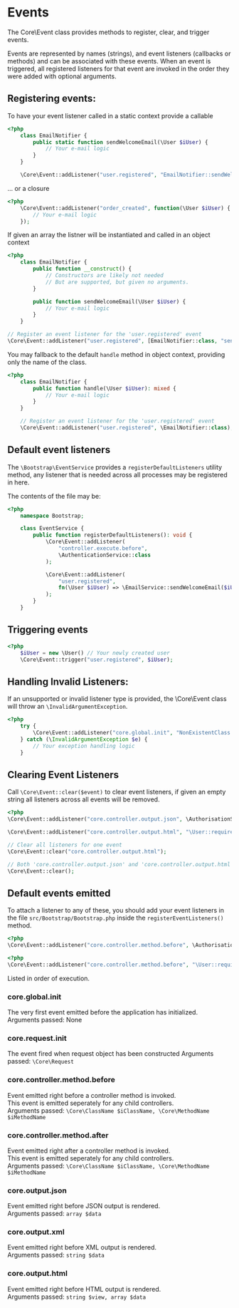 # Events

The Core\Event class provides methods to register, clear, and trigger events.

Events are represented by names (strings), and event listeners (callbacks or methods) and can be associated with these events.
When an event is triggered, all registered listeners for that event are invoked in the order they were added with optional arguments.

## Registering events:

To have your event listener called in a static context provide a callable
```php
<?php
	class EmailNotifier {
		public static function sendWelcomeEmail(\User $iUser) {
			// Your e-mail logic
		}
	}

	\Core\Event::addListener("user.registered", "EmailNotifier::sendWelcomeEmail");
```
... or a closure

```php
<?php
	\Core\Event::addListener("order_created", function(\User $iUser) {
		// Your e-mail logic
	});
```

If given an array the listner will be instantiated and called in an object context
```php
<?php
	class EmailNotifier {
		public function __construct() {
			// Constructors are likely not needed
			// But are supported, but given no arguments.
		}

		public function sendWelcomeEmail(\User $iUser) {
			// Your e-mail logic
		}
	}

// Register an event listener for the 'user.registered' event
\Core\Event::addListener("user.registered", [EmailNotifier::class, "sendWelcomeEmail"])
```

You may fallback to the default `handle` method in object context, providing only the name of the class.  
```php
<?php
	class EmailNotifier {
		public function handle(\User $iUser): mixed {
			// Your e-mail logic
		}
	}

	// Register an event listener for the 'user.registered' event
	\Core\Event::addListener("user.registered", \EmailNotifier::class);
```

## Default event listeners
The `\Bootstrap\EventService` provides a `registerDefaultListeners` utility method, any listener that is needed across all processes
may be registered in here.

The contents of the file may be:
```php
<?php
	namespace Bootstrap;

	class EventService {
		public function registerDefaultListeners(): void {
			\Core\Event::addListener(
				"controller.execute.before",
				\AuthenticationService::class
			);

			\Core\Event::addListener(
				"user.registered",
				fn(\User $iUser) => \EmailService::sendWelcomeEmail($iUser)
			);
		}
	}

```

## Triggering events
```php
<?php
	$iUser = new \User() // Your newly created user
	\Core\Event::trigger("user.registered", $iUser);
```

## Handling Invalid Listeners:

If an unsupported or invalid listener type is provided, the \Core\Event class will throw an `\InvalidArgumentException`.

```php
<?php
	try {
		\Core\Event::addListener("core.global.init", "NonExistentClass::nonExistentMethod");
	} catch (\InvalidArgumentException $e) {
		// Your exception handling logic
	}
```

## Clearing Event Listeners
Call `\Core\Event::clear($event)` to clear event listeners, if given an empty string all listeners across all events will be removed.

```php
<?php
\Core\Event::addListener("core.controller.output.json", \AuthorisationService::class);

\Core\Event::addListener("core.controller.output.html", "\User::requireLogin");

// Clear all listeners for one event
\Core\Event::clear("core.controller.output.html");

// Both 'core.controller.output.json' and 'core.controller.output.html' will be cleared
\Core\Event::clear();
```

## Default events emitted

To attach a listener to any of these, you should add your event listeners in the file `src/Bootstrap/Bootstrap.php` inside the `registerEventListeners()` method.  

```php
<?php
\Core\Event::addListener("core.controller.method.before", \AuthorisationService::class);
```

```php
<?php
\Core\Event::addListener("core.controller.method.before", "\User::requireLogin");
```

Listed in order of execution.  

### core.global.init
The very first event emitted before the application has initialized.  
Arguments passed: None

### core.request.init
The event fired when request object has been constructed
Arguments passed: `\Core\Request`

### core.controller.method.before
Event emitted right before a controller method is invoked.  
This event is emitted seperately for any child controllers.  
Arguments passed: `\Core\ClassName $iClassName, \Core\MethodName $iMethodName`

### core.controller.method.after
Event emitted right after a controller method is invoked.  
This event is emitted seperately for any child controllers.  
Arguments passed: `\Core\ClassName $iClassName, \Core\MethodName $iMethodName`

### core.output.json
Event emitted right before JSON output is rendered.  
Arguments passed: `array $data`

### core.output.xml
Event emitted right before XML output is rendered.  
Arguments passed: `string $data`

### core.output.html
Event emitted right before HTML output is rendered.  
Arguments passed: `string $view, array $data`